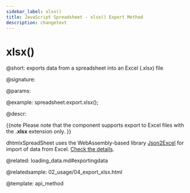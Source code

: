 ```yaml
---
sidebar_label: xlsx()
title: JavaScript Spreadsheet - xlsx() Export Method
description: changetext
---
```


# xlsx()

@short: exports data from a spreadsheet into an Excel (.xlsx) file

@signature:

@params:

@example:
spreadsheet.export.xlsx();

@descr:

{{note Please note that the component supports export to Excel files with the **.xlsx** extension only. }}

dhtmlxSpreadSheet uses the WebAssembly-based library [Json2Excel](https://github.com/dhtmlx/json2excel) for import of data from Excel. [Check the details](loading_data.md#exportingdata).

@related:
loading_data.md#exportingdata

@relatedsample:
02_usage/04_export_xlsx.html

@template: api_method